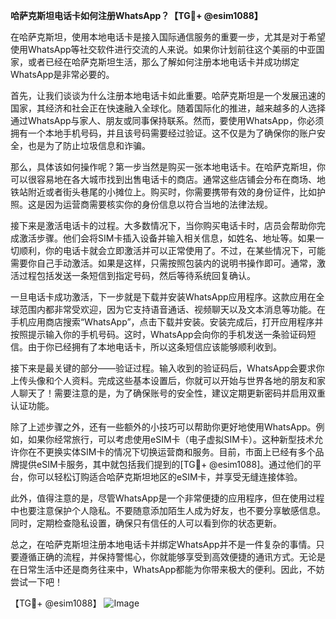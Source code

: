**哈萨克斯坦电话卡如何注册WhatsApp？【TG💪+ @esim1088】**

在哈萨克斯坦，使用本地电话卡是接入国际通信服务的重要一步，尤其是对于希望使用WhatsApp等社交软件进行交流的人来说。如果你计划前往这个美丽的中亚国家，或者已经在哈萨克斯坦生活，那么了解如何注册本地电话卡并成功绑定WhatsApp是非常必要的。

首先，让我们谈谈为什么注册本地电话卡如此重要。哈萨克斯坦是一个发展迅速的国家，其经济和社会正在快速融入全球化。随着国际化的推进，越来越多的人选择通过WhatsApp与家人、朋友或同事保持联系。然而，要使用WhatsApp，你必须拥有一个本地手机号码，并且该号码需要经过验证。这不仅是为了确保你的账户安全，也是为了防止垃圾信息和诈骗。

那么，具体该如何操作呢？第一步当然是购买一张本地电话卡。在哈萨克斯坦，你可以很容易地在各大城市找到出售电话卡的商店。通常这些店铺会分布在商场、地铁站附近或者街头巷尾的小摊位上。购买时，你需要携带有效的身份证件，比如护照。这是因为运营商需要核实你的身份信息以符合当地的法律法规。

接下来是激活电话卡的过程。大多数情况下，当你购买电话卡时，店员会帮助你完成激活步骤。他们会将SIM卡插入设备并输入相关信息，如姓名、地址等。如果一切顺利，你的电话卡就会立即激活并可以正常使用了。不过，在某些情况下，可能需要你自己手动激活。如果是这样，只需按照包装内的说明书操作即可。通常，激活过程包括发送一条短信到指定号码，然后等待系统回复确认。

一旦电话卡成功激活，下一步就是下载并安装WhatsApp应用程序。这款应用在全球范围内都非常受欢迎，因为它支持语音通话、视频聊天以及文本消息等功能。在手机应用商店搜索“WhatsApp”，点击下载并安装。安装完成后，打开应用程序并按照提示输入你的手机号码。这时，WhatsApp会向你的手机发送一条验证码短信。由于你已经拥有了本地电话卡，所以这条短信应该能够顺利收到。

接下来是最关键的部分——验证过程。输入收到的验证码后，WhatsApp会要求你上传头像和个人资料。完成这些基本设置后，你就可以开始与世界各地的朋友和家人聊天了！需要注意的是，为了确保账号的安全性，建议定期更新密码并启用双重认证功能。

除了上述步骤之外，还有一些额外的小技巧可以帮助你更好地使用WhatsApp。例如，如果你经常旅行，可以考虑使用eSIM卡（电子虚拟SIM卡）。这种新型技术允许你在不更换实体SIM卡的情况下切换运营商和服务。目前，市面上已经有多个品牌提供eSIM卡服务，其中就包括我们提到的[TG💪+ @esim1088]。通过他们的平台，你可以轻松订购适合哈萨克斯坦地区的eSIM卡，并享受无缝连接体验。

此外，值得注意的是，尽管WhatsApp是一个非常便捷的应用程序，但在使用过程中也要注意保护个人隐私。不要随意添加陌生人成为好友，也不要分享敏感信息。同时，定期检查隐私设置，确保只有信任的人可以看到你的状态更新。

总之，在哈萨克斯坦注册本地电话卡并绑定WhatsApp并不是一件复杂的事情。只要遵循正确的流程，并保持警惕心，你就能够享受到高效便捷的通讯方式。无论是在日常生活中还是商务往来中，WhatsApp都能为你带来极大的便利。因此，不妨尝试一下吧！

【TG💪+ @esim1088】
![Image](https://i.postimg.cc/4NQfJmqS/Snipaste-2025-05-13-00-14-12.png)